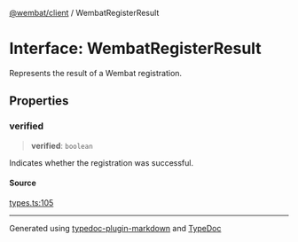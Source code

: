 [@wembat/client](../exports.md) / WembatRegisterResult

# Interface: WembatRegisterResult

Represents the result of a Wembat registration.

## Properties

### verified

> **verified**: `boolean`

Indicates whether the registration was successful.

#### Source

[types.ts:105](https://github.com/lmarschall/wembat/blob/fa7ae5e/src/types.ts#L105)

***

Generated using [typedoc-plugin-markdown](https://www.npmjs.com/package/typedoc-plugin-markdown) and [TypeDoc](https://typedoc.org/)
